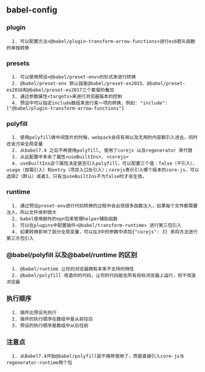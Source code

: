 ## babel-config

### plugin

```
  1. 可以配置方法<@babel/plugin-transform-arrow-functions>进行es6箭头函数的单独转换
```

### presets

```
  1. 可以使用预设<@babel/preset-env>的形式来进行转换
  2. @babel/preset-env 默认就是@babel/preset-es2015、@babel/preset-es2016和@babel/preset-es2017三个套餐的叠加
  3. 通过参数属性<targets>来进行浏览器版本的控制
  4. 预设中可以指定include数组来进行某一项的转换，例如: "include": ["@babel/plugin-transform-arrow-functions"]
```

### polyfill

```
  1. 使用polyfill做中间垫片的时候，webpack会将有用以及无用的内容都引入进去，同时还会污染全局变量
  2. 从babel7.4 之后不再使用polyfill, 使用了corejs 以及regenerator 来代替
  3. 从此配置中多余了属性<useBuiltIns>, <corejs>
  4. useBuiltIns这个属性决定是否引入polyfill，可以配置三个值：false（不引入）、usage（按需引入）和entry（项目入口处引入）；corejs表示引入哪个版本的core-js，可以选择2（默认）或者3，只有当useBuiltIns不为false时才会生效。
```

### runtime

```
  1. 通过预设preset-env进行代码转换的过程中会出现很多函数注入，如果每个文件都需要注入，所以文件体积很大
  2. babel使用额外的npn包来管理helper辅助函数
  3. 可以在plugins中配置插件<@babel/transform-runtime> 进行第三包引入
  4. 如果转换影响了部分全局变量，可以在3中的参数中添加{"corejs": 3} 来将方法进行第三方包引入
```

### @babel/polyfill 以及@babel/runtime 的区别

```
  1. @babel/runtime 让你的浏览器拥有本来不支持的特性
  2. @babel/polyfill 改造你的代码，让你的代码能在所有目标浏览器上运行，但不改造浏览器
```

### 执行顺序

```
  1. 插件比预设先执行
  2. 插件的执行顺序在数组中是从前往后
  3. 预设的执行顺序是数组中从后往前
```

### 注意点

```
  1. 从Babel7.4开始@babel/polyfill就不推荐使用了，而是直接引入core-js与regenerator-runtime两个包
```
